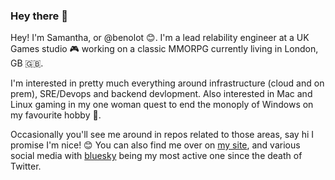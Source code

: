 ### Hey there 👋

<!--

**benolot/benolot** is a ✨ _special_ ✨ repository because its `README.md` (this file) appears on your GitHub profile.

Here are some ideas to get you started:
- 🔭 I’m currently working on ...
- 🌱 I’m currently learning ...
- 👯 I’m looking to collaborate on ...
- 🤔 I’m looking for help with ...
- 💬 Ask me about ...
- 📫 How to reach me: ...
- 😄 Pronouns: ...
- ⚡ Fun fact: ...
-->

Hey! I'm Samantha, or @benolot 😊. I'm a lead relability engineer at a UK Games studio 🎮 working on a classic MMORPG currently living in London, GB 🇬🇧.

I'm interested in pretty much everything around infrastructure (cloud and on prem), SRE/Devops and backend devlopment. Also interested in Mac and Linux gaming in my one woman quest to end the monoply of Windows on my favourite hobby 😤.

Occasionally you'll see me around in repos related to those areas, say hi I promise I'm nice! 😊 You can also find me over on [my site](https://benolot.com), and various social media with [bluesky](https://bsky.app/profile/benolot.com) being my most active one since the death of Twitter.
